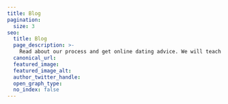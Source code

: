 ```yaml
---
title: Blog
pagination:
  size: 3
seo:
  title: Blog
  page_description: >-
    Read about our process and get online dating advice. We will teach you how to alter your online presence to get more matches.
  canonical_url:
  featured_image:
  featured_image_alt:
  author_twitter_handle:
  open_graph_type:
  no_index: false
---
```

